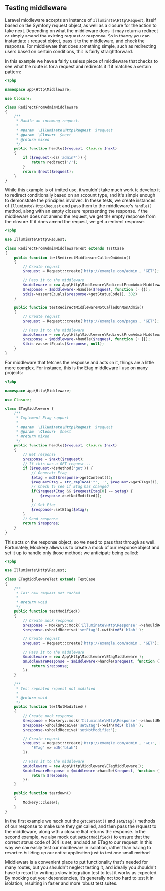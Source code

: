 ## Testing middleware

Laravel middleware accepts an instance of `Illuminate\Http\Request`, itself based on the Symfony request object, as well as a closure for the action to take next. Depending on what the middleware does, it may return a redirect or simply amend the existing request or response. So in theory you can instantiate a request object, pass it to the middleware, and check the response. For middleware that does something simple, such as redirecting users based on certain conditions, this is fairly straightforward.

In this example we have a fairly useless piece of middleware that checks to see what the route is for a request and redirects it if it matches a certain pattern:

```php
<?php

namespace App\Http\Middleware;

use Closure;

class RedirectFromAdminMiddleware
{
    /**
     * Handle an incoming request.
     *
     * @param  \Illuminate\Http\Request  $request
     * @param  \Closure  $next
     * @return mixed
     */
    public function handle($request, Closure $next)
    {
        if ($request->is('admin*')) {
            return redirect('/');
        }
        return $next($request);
    }
}
```

While this example is of limited use, it wouldn't take much work to develop it to redirect conditionally based on an account type, and it's simple enough to demonstrate the principles involved. In these tests, we create instances of `Illuminate\Http\Request` and pass them to the middleware's `handle()` method, along with an empty closure representing the response. If the middleware does not amend the request, we get the empty response from the closure. If it does amend the request, we get a redirect response.

```php
<?php

use Illuminate\Http\Request;

class RedirectFromAdminMiddlewareTest extends TestCase
{
    public function testRedirectMiddlewareCalledOnAdmin()
    {
        // Create request
        $request = Request::create('http://example.com/admin', 'GET');

        // Pass it to the middleware
        $middleware = new App\Http\Middleware\RedirectFromAdminMiddleware();
        $response = $middleware->handle($request, function () {});
        $this->assertEquals($response->getStatusCode(), 302);
    }

    public function testRedirectMiddlewareNotCalledOnNonAdmin()
    {
        // Create request
        $request = Request::create('http://example.com/pages', 'GET');

        // Pass it to the middleware
        $middleware = new App\Http\Middleware\RedirectFromAdminMiddleware();
        $response = $middleware->handle($request, function () {});
        $this->assertEquals($response, null);
    }
}
```

For middleware that fetches the response and acts on it, things are a little more complex. For instance, this is the Etag middleware I use on many projects:

```php
<?php

namespace App\Http\Middleware;

use Closure;

class ETagMiddleware {
    /**
     * Implement Etag support
     *
     * @param  \Illuminate\Http\Request  $request
     * @param  \Closure  $next
     * @return mixed
     */
    public function handle($request, Closure $next)
    {
        // Get response
        $response = $next($request);
        // If this was a GET request...
        if ($request->isMethod('get')) {
            // Generate Etag
            $etag = md5($response->getContent());
            $requestEtag = str_replace('"', '', $request->getETags());
            // Check to see if Etag has changed
            if($requestEtag && $requestEtag[0] == $etag) {
                $response->setNotModified();
            }
            // Set Etag
            $response->setEtag($etag);
        }
        // Send response
        return $response;
    }
}
```

This acts on the response object, so we need to pass that through as well. Fortunately, Mockery allows us to create a mock of our response object and set it up to handle only those methods we anticipate being called:

```php
<?php

use Illuminate\Http\Request;

class ETagMiddlewareTest extends TestCase
{
    /**
     * Test new request not cached
     *
     * @return void
     */
    public function testModified()
    {
        // Create mock response
        $response = Mockery::mock('Illuminate\Http\Response')->shouldReceive('getContent')->once()->andReturn('blah')->getMock();
        $response->shouldReceive('setEtag')->with(md5('blah'));

        // Create request
        $request = Request::create('http://example.com/admin', 'GET');

        // Pass it to the middleware
        $middleware = new App\Http\Middleware\ETagMiddleware();
        $middlewareResponse = $middleware->handle($request, function () use ($response) { 
            return $response;
        });
    }

    /**
     * Test repeated request not modified
     *
     * @return void
     */
    public function testNotModified()
    {
        // Create mock response
        $response = Mockery::mock('Illuminate\Http\Response')->shouldReceive('getContent')->once()->andReturn('blah')->getMock();
        $response->shouldReceive('setEtag')->with(md5('blah'));
        $response->shouldReceive('setNotModified');

        // Create request
        $request = Request::create('http://example.com/admin', 'GET', [], [], [], [
            'ETag' => md5('blah')
        ]);

        // Pass it to the middleware
        $middleware = new App\Http\Middleware\ETagMiddleware();
        $middlewareResponse = $middleware->handle($request, function () use ($response) { 
            return $response;
        });
    }

    public function teardown()
    {
        Mockery::close();
    }
}
```

In the first example we mock out the `getContent()` and `setEtag()` methods of our response to make sure they get called, and then pass the request to the middleware, along with a closure that returns the response. In the second example, we also mock out `setNotModified()` to ensure that the correct status code of 304 is set, and add an ETag to our request. In this way we can easily test our middleware in isolation, rather than having to resort to building up our entire application just to test one small method.

Middleware is a convenient place to put functionality that's needed for many routes, but you shouldn't neglect testing it, and ideally you shouldn't have to resort to writing a slow integration test to test it works as expected. By mocking out your dependencies, it's generally not too hard to test it in isolation, resulting in faster and more robust test suites.
